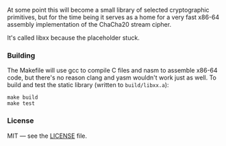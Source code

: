 At some point this will become a small library of selected cryptographic
primitives, but for the time being it serves as a home for a very fast x86-64
assembly implementation of the ChaCha20 stream cipher.

It's called libxx because the placeholder stuck.


### Building

The Makefile will use gcc to compile C files and nasm to assemble x86-64 code,
but there's no reason clang and yasm wouldn't work just as well. To build and
test the static library (written to `build/libxx.a`):

    make build
    make test


### License

MIT — see the [LICENSE](LICENSE) file.
